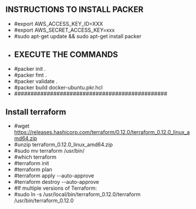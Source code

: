 
## INSTRUCTIONS TO INSTALL PACKER ##############
* #export AWS_ACCESS_KEY_ID=XXX
* #export AWS_SECRET_ACCESS_KEY=xxx
* #sudo apt-get update && sudo apt-get install packer
* ## EXECUTE THE COMMANDS
* #packer init .
* #packer fmt .
* #packer validate .
* #packer build docker-ubuntu.pkr.hcl
* ###############################################

## Install terraform
* #wget https://releases.hashicorp.com/terraform/0.12.0/terraform_0.12.0_linux_amd64.zip
* #unzip terraform_0.12.0_linux_amd64.zip
* #sudo mv terraform /usr/bin/
* #which terraform
* #terraform init
* #terraform plan
* #terraform apply --auto-approve
* #terraform destroy --auto-approve
* #If multiple versions of Terraform: 
* #sudo ln -s /usr/local/bin/terraform_0.12.0/terraform /usr/bin/terraform_0.12.0

